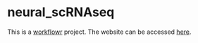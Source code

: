 # neural_scRNAseq

This is a [workflowr][] project. The website can be accessed [here](https://khembach.github.io/neural_scRNAseq/).

[workflowr]: https://github.com/jdblischak/workflowr
